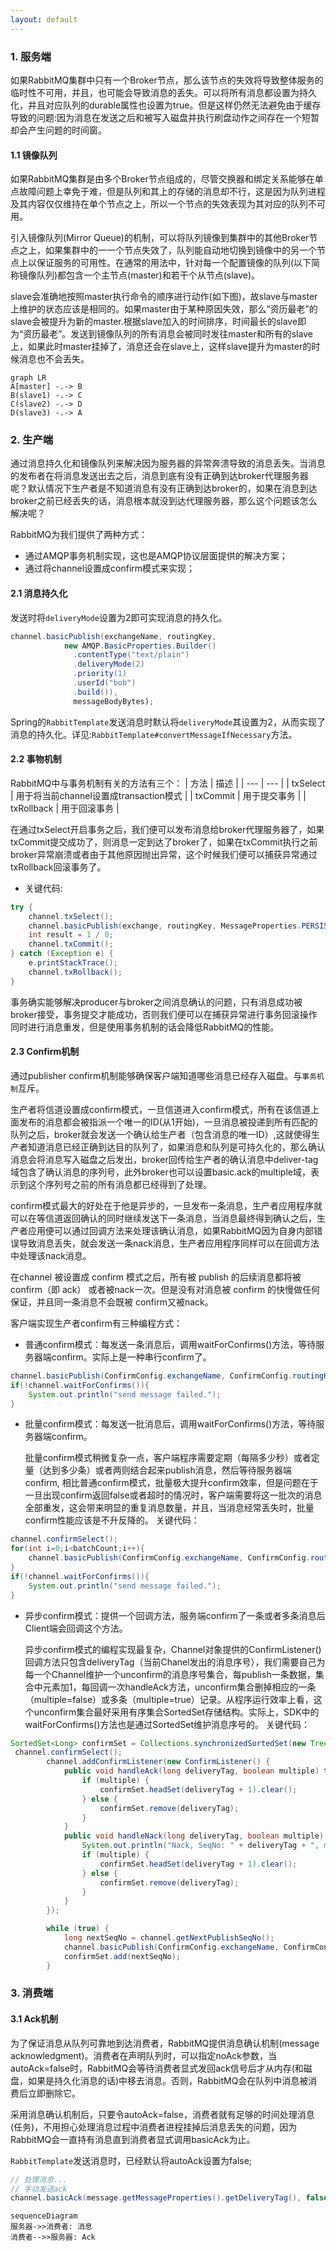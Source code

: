 ```yaml
---
layout: default
---
```


> 

### 1. 服务端
如果RabbitMQ集群中只有一个Broker节点，那么该节点的失效将导致整体服务的临时性不可用，并且，也可能会导致消息的丢失。可以将所有消息都设置为持久化，并且对应队列的durable属性也设置为true。但是这样仍然无法避免由于缓存导致的问题:因为消息在发送之后和被写入磁盘并执行刷盘动作之间存在一个短暂却会产生问题的时间窗。
 #### 1.1 镜像队列
如果RabbitMQ集群是由多个Broker节点组成的，尽管交换器和绑定关系能够在单点故障问题上幸免于难，但是队列和其上的存储的消息却不行，这是因为队列进程及其内容仅仅维持在单个节点之上，所以一个节点的失效表现为其对应的队列不可用。

引入镜像队列(Mirror Queue)的机制，可以将队列镜像到集群中的其他Broker节点之上，如果集群中的一一个节点失效了，队列能自动地切换到镜像中的另一个节点上以保证服务的可用性。在通常的用法中，针对每一个配置镜像的队列(以下简称镜像队列)都包含一个主节点(master)和若干个从节点(slave)。

slave会准确地按照master执行命令的顺序进行动作(如下图)，故slave与master上维护的状态应该是相同的。如果master由于某种原因失效，那么“资历最老”的slave会被提升为新的master.根据slave加入的时间排序，时间最长的slave即为“资历最老”。发送到镜像队列的所有消息会被同时发往master和所有的slave上，如果此时master挂掉了，消息还会在slave上，这样slave提升为master的时候消息也不会丢失。

```mermaid
graph LR
A[master] -.-> B
B(slave1) -.-> C
C(slave2) -.-> D
D(slave3) -.-> A
```


### 2. 生产端
通过消息持久化和镜像队列来解决因为服务器的异常奔溃导致的消息丢失。当消息的发布者在将消息发送出去之后，消息到底有没有正确到达broker代理服务器呢？默认情况下生产者是不知道消息有没有正确到达broker的，如果在消息到达broker之前已经丢失的话，消息根本就没到达代理服务器，那么这个问题该怎么解决呢？

RabbitMQ为我们提供了两种方式：

* 通过AMQP事务机制实现，这也是AMQP协议层面提供的解决方案；
* 通过将channel设置成confirm模式来实现；

 #### 2.1 消息持久化
 发送时将`deliveryMode`设置为2即可实现消息的持久化。
 ```java
channel.basicPublish(exchangeName, routingKey,
             new AMQP.BasicProperties.Builder()
               .contentType("text/plain")
               .deliveryMode(2)
               .priority(1)
               .userId("bob")
               .build()),
               messageBodyBytes);
```
 Spring的`RabbitTemplate`发送消息时默认将`deliveryMode`其设置为2，从而实现了消息的持久化。详见:`RabbitTemplate#convertMessageIfNecessary`方法。
 #### 2.2 事物机制
 
 RabbitMQ中与事务机制有关的方法有三个：
| 方法 | 描述 |
| --- | --- |
| txSelect | 用于将当前channel设置成transaction模式 |
| txCommit | 用于提交事务 |
| txRollback | 用于回滚事务 |

在通过txSelect开启事务之后，我们便可以发布消息给broker代理服务器了，如果txCommit提交成功了，则消息一定到达了broker了，如果在txCommit执行之前broker异常崩溃或者由于其他原因抛出异常，这个时候我们便可以捕获异常通过txRollback回滚事务了。

* 关键代码:
```java
try {
    channel.txSelect();
    channel.basicPublish(exchange, routingKey, MessageProperties.PERSISTENT_TEXT_PLAIN, msg.getBytes());
    int result = 1 / 0;
    channel.txCommit();
} catch (Exception e) {
    e.printStackTrace();
    channel.txRollback();
}
```

事务确实能够解决producer与broker之间消息确认的问题，只有消息成功被broker接受，事务提交才能成功，否则我们便可以在捕获异常进行事务回滚操作同时进行消息重发，但是使用事务机制的话会降低RabbitMQ的性能。
 #### 2.3 Confirm机制
 通过publisher confirm机制能够确保客户端知道哪些消息已经存入磁盘。与`事务机制`互斥。
 
 生产者将信道设置成confirm模式，一旦信道进入confirm模式，所有在该信道上面发布的消息都会被指派一个唯一的ID(从1开始)，一旦消息被投递到所有匹配的队列之后，broker就会发送一个确认给生产者（包含消息的唯一ID）,这就使得生产者知道消息已经正确到达目的队列了，如果消息和队列是可持久化的，那么确认消息会将消息写入磁盘之后发出，broker回传给生产者的确认消息中deliver-tag域包含了确认消息的序列号，此外broker也可以设置basic.ack的multiple域，表示到这个序列号之前的所有消息都已经得到了处理。

confirm模式最大的好处在于他是异步的，一旦发布一条消息，生产者应用程序就可以在等信道返回确认的同时继续发送下一条消息，当消息最终得到确认之后，生产者应用便可以通过回调方法来处理该确认消息，如果RabbitMQ因为自身内部错误导致消息丢失，就会发送一条nack消息，生产者应用程序同样可以在回调方法中处理该nack消息。

在channel 被设置成 confirm 模式之后，所有被 publish 的后续消息都将被 confirm（即 ack） 或者被nack一次。但是没有对消息被 confirm 的快慢做任何保证，并且同一条消息不会既被 confirm又被nack。

客户端实现生产者confirm有三种编程方式：

- 普通confirm模式：每发送一条消息后，调用waitForConfirms()方法，等待服务器端confirm。实际上是一种串行confirm了。
```java
channel.basicPublish(ConfirmConfig.exchangeName, ConfirmConfig.routingKey, MessageProperties.PERSISTENT_TEXT_PLAIN, ConfirmConfig.msg_10B.getBytes());
if(!channel.waitForConfirms()){
    System.out.println("send message failed.");
}
```
- 批量confirm模式：每发送一批消息后，调用waitForConfirms()方法，等待服务器端confirm。

    批量confirm模式稍微复杂一点，客户端程序需要定期（每隔多少秒）或者定量（达到多少条）或者两则结合起来publish消息，然后等待服务器端confirm, 相比普通confirm模式，批量极大提升confirm效率，但是问题在于一旦出现confirm返回false或者超时的情况时，客户端需要将这一批次的消息全部重发，这会带来明显的重复消息数量，并且，当消息经常丢失时，批量confirm性能应该是不升反降的。 
关键代码：
```java
channel.confirmSelect();
for(int i=0;i<batchCount;i++){
    channel.basicPublish(ConfirmConfig.exchangeName, ConfirmConfig.routingKey, MessageProperties.PERSISTENT_TEXT_PLAIN, ConfirmConfig.msg_10B.getBytes());
}
if(!channel.waitForConfirms()){
    System.out.println("send message failed.");
}
```
- 异步confirm模式：提供一个回调方法，服务端confirm了一条或者多条消息后Client端会回调这个方法。

    异步confirm模式的编程实现最复杂，Channel对象提供的ConfirmListener()回调方法只包含deliveryTag（当前Chanel发出的消息序号），我们需要自己为每一个Channel维护一个unconfirm的消息序号集合，每publish一条数据，集合中元素加1，每回调一次handleAck方法，unconfirm集合删掉相应的一条（multiple=false）或多条（multiple=true）记录。从程序运行效率上看，这个unconfirm集合最好采用有序集合SortedSet存储结构。实际上，SDK中的waitForConfirms()方法也是通过SortedSet维护消息序号的。 
关键代码：
```java
SortedSet<Long> confirmSet = Collections.synchronizedSortedSet(new TreeSet<Long>());
 channel.confirmSelect();
        channel.addConfirmListener(new ConfirmListener() {
            public void handleAck(long deliveryTag, boolean multiple) throws IOException {
                if (multiple) {
                    confirmSet.headSet(deliveryTag + 1).clear();
                } else {
                    confirmSet.remove(deliveryTag);
                }
            }
            public void handleNack(long deliveryTag, boolean multiple) throws IOException {
                System.out.println("Nack, SeqNo: " + deliveryTag + ", multiple: " + multiple);
                if (multiple) {
                    confirmSet.headSet(deliveryTag + 1).clear();
                } else {
                    confirmSet.remove(deliveryTag);
                }
            }
        });

        while (true) {
            long nextSeqNo = channel.getNextPublishSeqNo();
            channel.basicPublish(ConfirmConfig.exchangeName, ConfirmConfig.routingKey, MessageProperties.PERSISTENT_TEXT_PLAIN, ConfirmConfig.msg_10B.getBytes());
            confirmSet.add(nextSeqNo);
        }
```

### 3. 消费端
 #### 3.1 Ack机制 
 
 为了保证消息从队列可靠地到达消费者，RabbitMQ提供消息确认机制(message acknowledgment)。消费者在声明队列时，可以指定noAck参数，当autoAck=false时，RabbitMQ会等待消费者显式发回ack信号后才从内存(和磁盘，如果是持久化消息的话)中移去消息。否则，RabbitMQ会在队列中消息被消费后立即删除它。

采用消息确认机制后，只要令autoAck=false，消费者就有足够的时间处理消息(任务)，不用担心处理消息过程中消费者进程挂掉后消息丢失的问题，因为RabbitMQ会一直持有消息直到消费者显式调用basicAck为止。

 `RabbitTemplate`发送消息时，已经默认将autoAck设置为false;

```java
// 处理消息...
// 手动发送ack
channel.basicAck(message.getMessageProperties().getDeliveryTag(), false);
```

```mermaid
sequenceDiagram
服务器->>消费者: 消息
消费者-->>服务器: Ack
```
